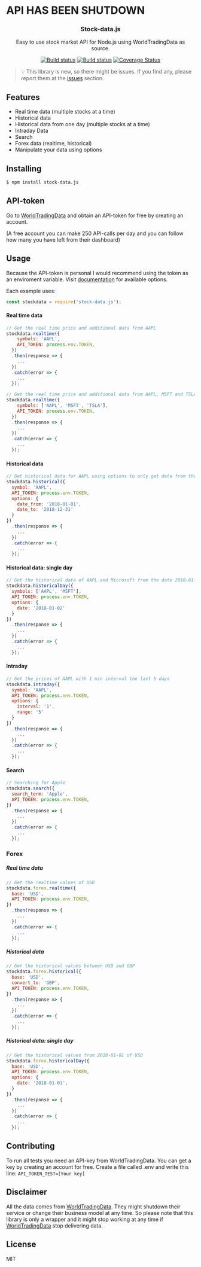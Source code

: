 # API HAS BEEN SHUTDOWN

<h3 align='center'>Stock-data.js</h3>
<p align="center">
  Easy to use stock market API for Node.js using WorldTradingData as source.
</p>

<p align="center">
  <a href='https://www.npmjs.com/package/stock-data.js'><img src='https://img.shields.io/npm/v/stock-data.js.svg' alt='Build status' /></a>
  <a href='https://travis-ci.com/davidsoederberg/stock-data'><img src='https://travis-ci.com/davidsoederberg/stock-data.js.svg' alt='Build status' /></a>
  <a href='https://coveralls.io/github/davidsoederberg/stock-data.js'><img src='https://coveralls.io/repos/github/davidsoederberg/stock-data.js/badge.svg' alt='Coverage Status' /></a>
</p>


> :bulb: This library is new, so there might be issues. If you find any, please report them at the
[issues](https://github.com/davidsoederberg/stock-data.js/issues) section.

## Features

- Real time data (multiple stocks at a time)
- Historical data 
- Historical data from one day (multiple stocks at a time)
- Intraday Data
- Search
- Forex data (realtime, historical)
- Manipulate your data using options

## Installing

```bash
$ npm install stock-data.js
```
## API-token

Go to [WorldTradingData](https://www.worldtradingdata.com/) and obtain an API-token for free by creating an account.

(A free account you can make 250 API-calls per day and you can follow how many you have left from their dashboard)

## Usage

Because the API-token is personal I would recommend using the token as an enviroment variable.
Visit [documentation](https://www.worldtradingdata.com/documentation) for available options.

Each example uses:
```js
const stockdata = require('stock-data.js');
```
#### Real time data

```js
// Get the real time price and additional data from AAPL
stockdata.realtime({
    symbols: 'AAPL',
    API_TOKEN: process.env.TOKEN,
  })
  .then(response => {
    ...
  })
  .catch(error => {
    ...
  });
```

```js
// Get the real time price and additional data from AAPL, MSFT and TSLA
stockdata.realtime({
    symbols: ['AAPL', 'MSFT', 'TSLA'],
    API_TOKEN: process.env.TOKEN,
  })
  .then(response => {
    ...
  })
  .catch(error => {
    ...
  });
```
#### Historical data

```js
// Get historical data for AAPL using options to only get data from the year 2018
stockdata.historical({
  symbol: 'AAPL',
  API_TOKEN: process.env.TOKEN,
  options: {
    date_from: '2018-01-01',
    date_to: '2018-12-31'
  }
})
  .then(response => {
    ...
  })
  .catch(error => {
    ...
  });
```
#### Historical data: single day

```js
// Get the historical data of AAPL and Microsoft from the date 2018-01-02
stockdata.historicalDay({
  symbols: ['AAPL', 'MSFT'],
  API_TOKEN: process.env.TOKEN,
  options: {
    date: '2018-01-02'
  }
})
  .then(response => {
    ...
  })
  .catch(error => {
    ...
  });
```
#### Intraday

```js
// Get the prices of AAPL with 1 min interval the last 5 days
stockdata.intraday({
  symbol: 'AAPL',
  API_TOKEN: process.env.TOKEN,
  options: {
    interval: '1',
    range: '5'
  }
})
  .then(response => {
    ...
  })
  .catch(error => {
    ...
  });
```

#### Search

```js
// Searching for Apple
stockdata.search({
  search_term: 'Apple',
  API_TOKEN: process.env.TOKEN,
})
  .then(response => {
    ...
  })
  .catch(error => {
    ...
  });
```

### Forex

##### Real time data

```js
// Get the realtime values of USD
stockdata.forex.realtime({
  base: 'USD',
  API_TOKEN: process.env.TOKEN,
})
  .then(response => {
    ...
  })
  .catch(error => {
    ...
  });
```
##### Historical data

```js
// Get the historical values between USD and GBP
stockdata.forex.historical({
  base: 'USD',
  convert_to: 'GBP',
  API_TOKEN: process.env.TOKEN,
})
  .then(response => {
    ...
  })
  .catch(error => {
    ...
  });
```
##### Historical data: single day

```js
// Get the historical values from 2018-01-01 of USD
stockdata.forex.historicalDay({
  base: 'USD',
  API_TOKEN: process.env.TOKEN,
  options: {
    date: '2018-01-01',
  }
})
  .then(response => {
    ...
  })
  .catch(error => {
    ...
  });
```
## Contributing

To run all tests you need an API-key from WorldTradingData. You can get a key by creating an account for free. Create a file called .env and write this line: ```API_TOKEN_TEST=[Your key]```

## Disclaimer

All the data comes from [WorldTradingData](https://www.worldtradingdata.com/). They might shutdown their service or change their business model at any time. So please note that this library is only a wrapper and it might stop working at any time if [WorldTradingData](https://www.worldtradingdata.com/) stop delivering data.

## License

MIT

